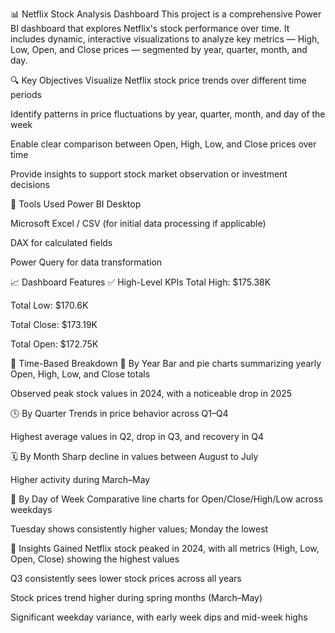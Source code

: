 📊 Netflix Stock Analysis Dashboard
This project is a comprehensive Power BI dashboard that explores Netflix's stock performance over time. It includes dynamic, interactive visualizations to analyze key metrics — High, Low, Open, and Close prices — segmented by year, quarter, month, and day.

🔍 Key Objectives
Visualize Netflix stock price trends over different time periods

Identify patterns in price fluctuations by year, quarter, month, and day of the week

Enable clear comparison between Open, High, Low, and Close prices over time

Provide insights to support stock market observation or investment decisions

🧰 Tools Used
Power BI Desktop

Microsoft Excel / CSV (for initial data processing if applicable)

DAX for calculated fields

Power Query for data transformation

📈 Dashboard Features
✅ High-Level KPIs
Total High: $175.38K

Total Low: $170.6K

Total Close: $173.19K

Total Open: $172.75K

🧭 Time-Based Breakdown
📅 By Year
Bar and pie charts summarizing yearly Open, High, Low, and Close totals

Observed peak stock values in 2024, with a noticeable drop in 2025

🕓 By Quarter
Trends in price behavior across Q1–Q4

Highest average values in Q2, drop in Q3, and recovery in Q4

🗓️ By Month
Sharp decline in values between August to July

Higher activity during March–May

📆 By Day of Week
Comparative line charts for Open/Close/High/Low across weekdays

Tuesday shows consistently higher values; Monday the lowest

📌 Insights Gained
Netflix stock peaked in 2024, with all metrics (High, Low, Open, Close) showing the highest values

Q3 consistently sees lower stock prices across all years

Stock prices trend higher during spring months (March–May)

Significant weekday variance, with early week dips and mid-week highs


